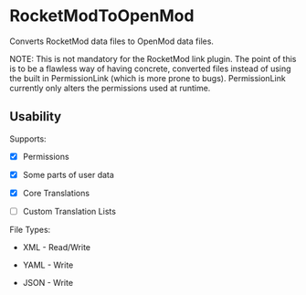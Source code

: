 # RocketModToOpenMod
Converts RocketMod data files to OpenMod data files.

NOTE: This is not mandatory for the RocketMod link plugin. The point of this is to be a flawless way of having concrete, converted files instead of using the built in PermissionLink (which is more prone to bugs). PermissionLink currently only alters the permissions used at runtime. 

## Usability

Supports:

- [x] Permissions

- [x] Some parts of user data

- [x] Core Translations

- [ ] Custom Translation Lists

File Types:

* XML - Read/Write

* YAML - Write

* JSON - Write



